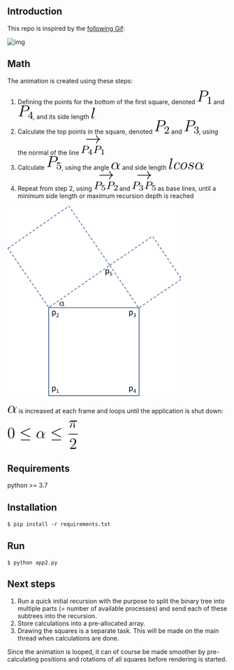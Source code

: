 ## Introduction

This repo is inspired by the [following Gif](https://twitter.com/jagarikin/status/1393428373368545283):

![img](./assets/animation.gif)

## Math

The animation is created using these steps:

1. Defining the points for the bottom of the first square, denoted ![img](./assets/p1.svg) and  ![img](./assets/p4.svg), and its side length  ![img](./assets/l.svg)
1. Calculate the top points in the square, denoted  ![img](./assets/p2.svg) and ![img](./assets/p3.svg), using the normal of the line ![img](./assets/p4p1.svg)
1. Calculate ![img](./assets/p5.svg), using the angle ![img](./assets/alpha.svg) and side length ![img](./assets/lcosa.svg)
1. Repeat from step 2, using ![img](./assets/p5p2.svg) and ![img](./assets/p3p5.svg) as base lines, until a minimum side length or maximum recursion depth is reached

<img src="./assets/squares.png" width="400px">

![img](./assets/alpha.svg) is increased at each frame and loops until the application is shut down:

![img](./assets/alpharange.svg) 


## Requirements

python >= 3.7

## Installation

```
$ pip install -r requirements.txt
```

## Run

```
$ python app2.py
```

## Next steps

1. Run a quick initial recursion with the purpose to split the binary tree into multiple parts (= number of available processes) and send each of these subtrees into the recursion.
1. Store calculations into a pre-allocated array.
1. Drawing the squares is a separate task. This will be made on the main thread when calculations are done.

Since the animation is looped, it can of course be made smoother by pre-calculating positions and rotations of all squares before rendering is started.

